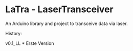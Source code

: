 # LaTra - LaserTransceiver
An Arduino library and project to transceive data via laser.


History:

v0.1_LL * Erste Version
